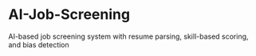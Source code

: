 # AI-Job-Screening
AI-based job screening system with resume parsing, skill-based scoring, and bias detection
